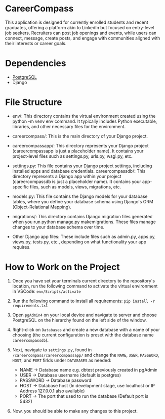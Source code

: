 # CareerCompass
This application is designed for currently enrolled students and recent graduates, offering a platform akin to LinkedIn but focused on entry-level job seekers. Recruiters can post job openings and events, while users can connect, message, create posts, and engage with communities aligned with their interests or career goals.

# Dependencies
- [PostgreSQL](https://www.postgresql.org/download/)
- Django 

# File Structure
- env/: This directory contains the virtual environment created using the python -m venv env command. It typically includes Python executable, libraries, and other necessary files for the environment.

- careercompass/: This is the main directory of your Django project.

- careercompassapp/: This directory represents your Django project (careercompassapp is just a placeholder name). It contains your project-level files such as settings.py, urls.py, wsgi.py, etc.

- settings.py: This file contains your Django project settings, including installed apps and database credentials.
careercompassdb/: This directory represents a Django app within your project (careercompassdb is just a placeholder name). It contains your app-specific files, such as models, views, migrations, etc.

- models.py: This file contains the Django models for your database tables, where you define your database schema using Django's ORM (Object-Relational Mapping).

- migrations/: This directory contains Django migration files generated when you run python manage.py makemigrations. These files manage changes to your database schema over time.

- Other Django app files: These include files such as admin.py, apps.py, views.py, tests.py, etc., depending on what functionality your app requires.

# How to Work on the Project
1. Once you have set your terminals current directory to the repository's location, run the following command to activate the virtual environment in VSCode: `env/Scripts/activate`

2. Run the following command to install all requirements: `pip install -r requirements.txt`

3. Open `pgAdmin4` on your local device and navigate to server and choose PostgreSQL on the hierarchy found on the left side of the window.

4. Right-click on `Databases` and create a new database with a name of your choosing (the current configuration is preset with the database name `careercompassdb`). 

5. Next, navigate to `settings.py`, found in `/careercompass/careercompassapp/` and change the `NAME`, `USER`, `PASSWORD`, `HOST`, and `PORT` firlds under `DATABASES` as needed:
   - NAME → Database name e.g. dbtest previously created in pgAdmin
   - USER → Database username (default is postgres)
   - PASSWORD → Database password
   - HOST → Database host (In development stage, use localhost or IP Address 127.0.0.1 also available)
   - PORT → The port that used to run the database (Default port is 5432)

6. Now, you should be able to make any changes to this project.